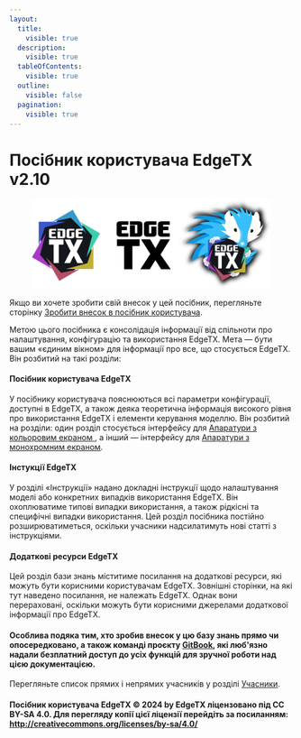 ```yaml
---
layout:
  title:
    visible: true
  description:
    visible: true
  tableOfContents:
    visible: true
  outline:
    visible: false
  pagination:
    visible: true
---
```


# Посібник користувача EdgeTX v2.10

<figure><img src=".gitbook/assets/logos (1).png" alt=""><figcaption></figcaption></figure>

Якщо ви хочете зробити свій внесок у цей посібник, перегляньте сторінку [Зробити внесок в посібник користувача](edgetx-instrukciyi/contribute-to-the-user-manual.md).

Метою цього посібника є консолідація інформації від спільноти про налаштування, конфігурацію та використання EdgeTX. Мета — бути вашим «єдиним вікном» для інформації про все, що стосується EdgeTX. Він розбитий на такі розділи:

#### Посібник користувача EdgeTX <a href="#edgetx-user-manual" id="edgetx-user-manual"></a>

У посібнику користувача пояснюються всі параметри конфігурації, доступні в EdgeTX, а також деяка теоретична інформація високого рівня про використання EdgeTX і елементи керування моделлю. Він розбитий на розділи: один розділ стосується інтерфейсу для [Апаратури з кольоровим екраном](color-radios/)[ ](color-radios/), а інший — інтерфейсу для [Апаратури з монохромним екраном](bw-radios/).

#### Інстукції EdgeTX <a href="#edgetx-how-to" id="edgetx-how-to"></a>

У розділі «Інструкції» надано докладні інструкції щодо налаштування моделі або конкретних випадків використання EdgeTX. Він охоплюватиме типові випадки використання, а також рідкісні та специфічні випадки використання. Цей розділ посібника постійно розширюватиметься, оскільки учасники надсилатимуть нові статті з інструкціями.

#### Додаткові ресурси EdgeTX <a href="#additional-edgetx-resources" id="additional-edgetx-resources"></a>

Цей розділ бази знань міститиме посилання на додаткові ресурси, які можуть бути корисними користувачам EdgeTX. Зовнішні сторінки, на які тут наведено посилання, не належать EdgeTX. Однак вони перераховані, оскільки можуть бути корисними джерелами додаткової інформації про EdgeTX.

#### Особлива подяка тим, хто зробив внесок у цю базу знань прямо чи опосередковано, а також команді проєкту [GitBook](https://gitbook.com), які люб'язно надали безплатний доступ до усіх функцій для зручної роботи над цією документацією. <a href="#special-thanks-to-those-that-contributed-to-this-knowledge-base-either-directly-or-indirectly" id="special-thanks-to-those-that-contributed-to-this-knowledge-base-either-directly-or-indirectly"></a>

Перегляньте список прямих і непрямих учасників у розділі [Учасники](more/contributors.md).

#### Посібник користувача EdgeTX © 2024 by EdgeTX ліцензовано під CC BY-SA 4.0. Для перегляду копії цієї ліцензії перейдіть за посиланням: http://creativecommons.org/licenses/by-sa/4.0/
